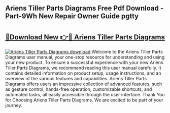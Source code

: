 ## Ariens Tiller Parts Diagrams Free Pdf Download - Part-9Wh New Repair Owner Guide pgtty

# <h2><a href="http://dfmuihs.blite.top/?on=Ariens+Tiller+Parts+Diagrams">🔗Download New 👉🔴 Ariens Tiller Parts Diagrams</a></h2>

[![Ariens Tiller Parts Diagrams download](https://i.imgur.com/lujVjoI.png)](http://dfmuihs.blite.top/?on=Ariens+Tiller+Parts+Diagrams)
Welcome to the Ariens Tiller Parts Diagrams user manual, your one-stop resource for understanding and using your new product. To ensure a successful experience with your new Ariens Tiller Parts Diagrams, we recommend reading this user manual carefully. It contains detailed information on product setup, usage instructions, and an overview of the various features and capabilities. Ariens Tiller Parts Diagrams offers users an impressive collection of advanced features, such as gesture control, hands-free operation, customizable shortcuts, and automated tasks, all easily accessible through the user interface. Thank You for Choosing Ariens Tiller Parts Diagrams. We are excited to be part of your journey.
